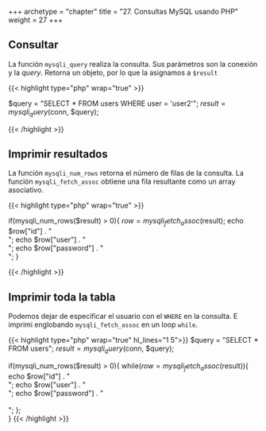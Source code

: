 +++
archetype = "chapter"
title = "27. Consultas MySQL usando PHP"
weight = 27
+++

## Consultar

La función `mysqli_query` realiza la consulta. Sus parámetros son la conexión y la _query_. Retorna un objeto, por lo que la asignamos a `$result`

{{< highlight  type="php" wrap="true" >}}

$query = "SELECT * FROM users WHERE user = 'user2'";
$result = mysqli_query($conn, $query);

{{< /highlight >}}

## Imprimir resultados
La función `mysqli_num_rows` retorna el número de filas de la consulta. La función `mysqli_fetch_assoc` obtiene una fila resultante como un array asociativo.

{{< highlight  type="php" wrap="true" >}}

if(mysqli_num_rows($result) > 0){
    $row = mysqli_fetch_assoc($result);
    echo $row["id"] . "<br>";
    echo $row["user"] . "<br>";
    echo $row["password"] . "<br>";
}

{{< /highlight >}}

## Imprimir toda la tabla
Podemos dejar de especificar el usuario con el `WHERE` en la consulta. E imprimi englobando `mysqli_fetch_assoc` en un loop `while`.

{{< highlight  type="php" wrap="true" hl_lines="1 5">}}
$query = "SELECT * FROM users";
$result = mysqli_query($conn, $query);

if(mysqli_num_rows($result) > 0){
    while($row = mysqli_fetch_assoc($result)){
        echo $row["id"] . "<br>";
        echo $row["user"] . "<br>";
        echo $row["password"] . "<br><br>";
    };        
}
{{< /highlight >}}
